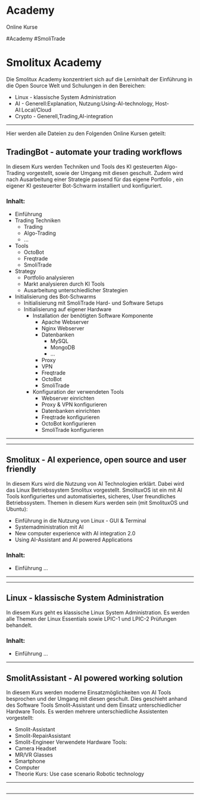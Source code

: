 # Academy
Online Kurse

#Academy #SmoliTrade
# Smolitux Academy
Die Smolitux Academy konzentriert sich auf die Lerninhalt der Einführung in die Open Source Welt und Schulungen in den Bereichen:
- Linux - klassische System Administration
- AI - Generell:Explanation, Nutzung:Using-AI-technology, Host-AI:Local/Cloud
- Crypto - Generell,Trading,AI-integration

___

Hier werden alle Dateien zu den Folgenden Online Kursen geteilt:



## TradingBot - automate your trading workflows
In diesem Kurs werden Techniken und Tools des KI gesteuerten Algo-Trading vorgestellt, sowie der Umgang mit diesen geschult. 
Zudem wird nach Ausarbeitung einer Strategie passend für das eigene Portfolio , ein eigener KI gesteuerter Bot-Schwarm installiert und konfiguriert.

### Inhalt:
- Einführung
- Trading Techniken
	- Trading
	- Algo-Trading
	- ...
- Tools
	- OctoBot
	- Freqtrade
	- SmoliTrade
- Strategy
	- Portfolio analysieren
	- Markt analysieren durch KI Tools
	- Ausarbeitung unterschiedlicher Strategien
- Initialisierung des Bot-Schwarms
	- Initialisierung mit SmoliTrade Hard- und Software Setups
	- Initialisierung auf eigener Hardware
		- Installation der benötigten Software Komponente
			- Apache Webserver
			- Nginx Webserver
			- Datenbanken
				- MySQL
				- MongoDB
				- ...
			- Proxy
			- VPN
			- Freqtrade
			- OctoBot
			- SmoliTrade
		- Konfiguration der verwendeten Tools 
			- Webserver einrichten
			- Proxy & VPN konfigurieren
			- Datenbanken einrichten
			- Freqtrade konfigurieren
			- OctoBot konfigurieren
			- SmoliTrade konfigurieren

___

___
## Smolitux - AI experience, open source and user friendly
In diesem Kurs wird die Nutzung von AI Technologien erklärt. Dabei wird das Linux Betriebssystem Smolitux vorgestellt. SmolituxOS ist ein mit AI Tools konfiguriertes und automatisiertes, sicheres, User freundliches Betriebssystem. Themen in diesem Kurs werden sein (mit SmolituxOS und Ubuntu): 
- Einführung in die Nutzung von Linux - GUI & Terminal
- Systemadministration mit AI
- New computer experience with AI integration 2.0
- Using AI-Assistant and AI powered Applications

### Inhalt:
- Einführung
...

___

___
## Linux - klassische System Administration
In diesem Kurs geht es klassische Linux System Administration. Es werden alle Themen der Linux Essentials sowie LPIC-1 und LPIC-2 Prüfungen behandelt.  

### Inhalt:
- Einführung
...

___
## SmolitAssistant -  AI powered working solution
In diesem Kurs werden moderne Einsatzmöglichkeiten von AI Tools besprochen und der Umgang mit diesen geschult. Dies geschieht anhand des Software Tools Smolit-Assistant und dem Einsatz unterschiedlicher Hardware Tools.
Es werden mehrere unterschiedliche Assistenten vorgestellt:
- Smolit-Assistant
- Smolit-RepairAssistant
- Smolit-Engineer
Verwendete Hardware Tools:
- Camera Headset
- MR/VR Glasses
- Smartphone
- Computer
- Theorie Kurs: Use case scenario Robotic technology 
___
##
___

